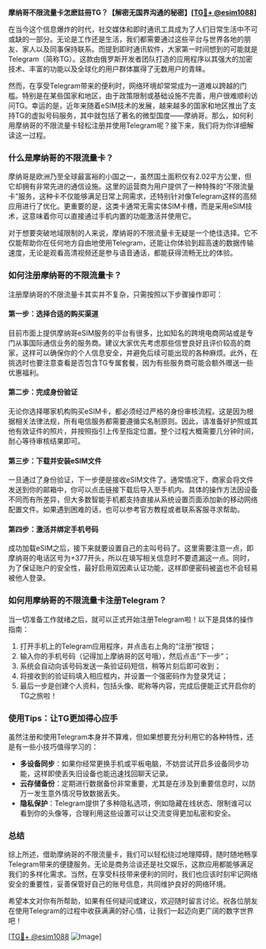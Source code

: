 **摩纳哥不限流量卡怎麽註冊TG？【解密无国界沟通的秘密】[[TG💪+ @esim1088](https://t.me/s/esim1088)]**

在当今这个信息爆炸的时代，社交媒体和即时通讯工具成为了人们日常生活中不可或缺的一部分。无论是工作还是生活，我们都需要通过这些平台与世界各地的朋友、家人以及同事保持联系。而提到即时通讯软件，大家第一时间想到的可能就是Telegram（简称TG）。这款由俄罗斯开发者团队打造的应用程序以其强大的加密技术、丰富的功能以及全球化的用户群体赢得了无数用户的青睐。

然而，在享受Telegram带来的便利时，网络环境却常常成为一道难以跨越的门槛。特别是在某些国家和地区，由于政策限制或基础设施不完善，用户很难顺利访问TG。幸运的是，近年来随着eSIM技术的发展，越来越多的国家和地区推出了支持TG的虚拟号码服务，其中就包括了著名的微型国度——摩纳哥。那么，如何利用摩纳哥的不限流量卡轻松注册并使用Telegram呢？接下来，我们将为你详细解读这一过程。

### 什么是摩纳哥的不限流量卡？

摩纳哥是欧洲乃至全球最富裕的小国之一，虽然国土面积仅有2.02平方公里，但它却拥有非常先进的通信设施。这里的运营商为用户提供了一种特殊的“不限流量卡”服务，这种卡不仅能够满足日常上网需求，还特别针对像Telegram这样的高频应用进行了优化。更重要的是，这类卡通常无需实体SIM卡槽，而是采用eSIM技术，这意味着你可以直接通过手机内置的功能激活并使用它。

对于想要突破地域限制的人来说，摩纳哥的不限流量卡无疑是一个绝佳选择。它不仅能帮助你在任何地方自由地使用Telegram，还能让你体验到超高速的数据传输速度，无论是观看高清视频还是参与语音通话，都能获得流畅无比的体验。

### 如何注册摩纳哥的不限流量卡？

注册摩纳哥的不限流量卡其实并不复杂，只需按照以下步骤操作即可：

#### 第一步：选择合适的购买渠道

目前市面上提供摩纳哥eSIM服务的平台有很多，比如知名的跨境电商网站或是专门从事国际通信业务的服务商。建议大家优先考虑那些信誉良好且评价较高的商家，这样可以确保你的个人信息安全，并避免后续可能出现的各种麻烦。此外，在挑选时也要注意查看是否包含TG专属套餐，因为有些服务商可能会额外赠送一些优惠福利。

#### 第二步：完成身份验证

无论你选择哪家机构购买eSIM卡，都必须经过严格的身份审核流程。这是因为根据相关法律法规，所有电信服务都需要遵循实名制原则。因此，请准备好护照或其他有效证件的照片，并按照指引上传至指定位置。整个过程大概需要几分钟时间，耐心等待审核结果即可。

#### 第三步：下载并安装eSIM文件

一旦通过了身份验证，下一步便是接收eSIM文件了。通常情况下，商家会将文件发送到你的邮箱中，你可以点击链接下载后导入至手机内。具体的操作方法因设备不同而有所差异，但大多数智能手机都支持直接从系统设置页面添加新的移动网络配置文件。如果遇到困难的话，也可以参考官方教程或者联系客服寻求帮助。

#### 第四步：激活并绑定手机号码

成功加载eSIM之后，接下来就要设置自己的主叫号码了。这里需要注意一点，即摩纳哥的电话区号为+377开头，所以在填写相关信息时不要遗漏这一点。同时，为了保证账户的安全性，最好启用双因素认证功能，这样即便密码被盗也不会轻易被他人登录。

### 如何用摩纳哥的不限流量卡注册Telegram？

当一切准备工作就绪之后，就可以正式开始注册Telegram啦！以下是具体的操作指南：

1. 打开手机上的Telegram应用程序，并点击右上角的“注册”按钮；
2. 输入你的手机号码（记得加上摩纳哥的区号哦），然后点击“下一步”；
3. 系统会自动向该号码发送一条验证码短信，稍等片刻后即可收到；
4. 将接收到的验证码填入相应框内，并设置一个强密码作为登录凭证；
5. 最后一步是创建个人资料，包括头像、昵称等内容，完成后便能正式开启你的TG之旅啦！

### 使用Tips：让TG更加得心应手

虽然注册和使用Telegram本身并不算难，但如果想要充分利用它的各种特性，还是有一些小技巧值得学习的：

- **多设备同步**：如果你经常更换手机或平板电脑，不妨尝试开启多设备同步功能，这样即使丢失旧设备也能迅速找回聊天记录。
- **云存储备份**：定期进行数据备份非常重要，尤其是在涉及到重要信息时，以防万一发生意外情况导致数据丢失。
- **隐私保护**：Telegram提供了多种隐私选项，例如隐藏在线状态、限制谁可以看到你的头像等，合理利用这些设置可以让交流变得更加私密和安全。

### 总结

综上所述，借助摩纳哥的不限流量卡，我们可以轻松绕过地理障碍，随时随地畅享Telegram带来的便捷服务。无论是商务洽谈还是社交娱乐，这款应用都能够满足我们的多样化需求。当然，在享受科技带来便利的同时，我们也应该时刻牢记网络安全的重要性，妥善保管好自己的账号信息，共同维护良好的网络环境。

希望本文对你有所帮助，如果有任何疑问或建议，欢迎随时留言讨论。祝各位朋友在使用Telegram的过程中收获满满的好心情，让我们一起迈向更广阔的数字世界吧！

[[TG💪+ @esim1088](https://t.me/s/esim1088) ![Image](https://i.postimg.cc/4NQfJmqS/Snipaste-2025-05-13-00-14-12.png)]